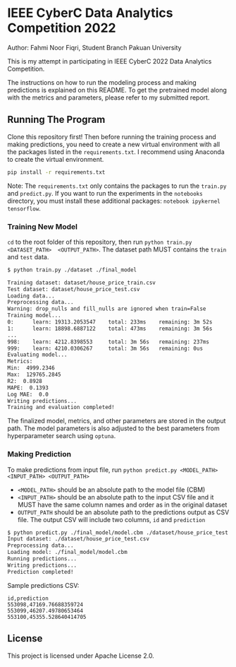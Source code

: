 # IEEE CyberC Data Analytics Competition 2022

Author: Fahmi Noor Fiqri, Student Branch Pakuan University

This is my attempt in participating in IEEE CyberC 2022 Data Analytics Competition.

The instructions on how to run the modeling process and making predictions is explained on this README. To get the pretrained model along with the metrics and parameters, please refer to my submitted report.

## Running The Program

Clone this repository first! Then before running the training process and making predictions, you need to create a new virtual environment with all the packages listed in the `requirements.txt`. I recommend using Anaconda to create the virtual environment.

```sh
pip install -r requirements.txt
```

Note: The `requirements.txt` only contains the packages to run the `train.py` and `predict.py`. If you want to run the experiments in the `notebooks` directory, you must install these additional packages: `notebook ipykernel tensorflow`.

### Training New Model

`cd` to the root folder of this repository, then run `python train.py <DATASET_PATH>  <OUTPUT_PATH>`. The dataset path MUST contains the `train` and `test` data.

```sh
$ python train.py ./dataset ./final_model

Training dataset: dataset/house_price_train.csv
Test dataset: dataset/house_price_test.csv
Loading data...
Preprocessing data...
Warning: drop_nulls and fill_nulls are ignored when train=False
Training model...
0:      learn: 19313.2053547    total: 233ms    remaining: 3m 52s
1:      learn: 18898.6887122    total: 473ms    remaining: 3m 56s
...
998:    learn: 4212.8398553     total: 3m 56s   remaining: 237ms
999:    learn: 4210.0306267     total: 3m 56s   remaining: 0us
Evaluating model...
Metrics:
Min:  4999.2346
Max:  129765.2845
R2:  0.8928
MAPE:  0.1393
Log MAE:  0.0
Writing predictions...
Training and evaluation completed!
```

The finalized model, metrics, and other parameters are stored in the output path. The model parameters is also adjusted to the best parameters from hyperparameter search using `optuna`.

### Making Prediction

To make predictions from input file, run `python predict.py <MODEL_PATH> <INPUT_PATH> <OUTPUT_PATH>`

- `<MODEL_PATH>` should be an absolute path to the model file (CBM)
- `<INPUT_PATH>`  should be an absolute path to the input CSV file and it MUST have the same column names and order as in the original dataset
- `OUTPUT_PATH` should be an absolute path to the predictions output as CSV file. The output CSV will include two columns, `id` and `prediction`

```sh
$ python predict.py ./final_model/model.cbm ./dataset/house_price_test.csv ./predictions.csv
Input dataset: ./dataset/house_price_test.csv
Preprocessing data...
Loading model: ./final_model/model.cbm
Running predictions...
Writing predictions...
Prediction completed!
```

Sample predictions CSV:

```csv
id,prediction
553098,47169.76688359724
553099,46207.49780653464
553100,45355.528640414705
```

## License

This project is licensed under Apache License 2.0.
